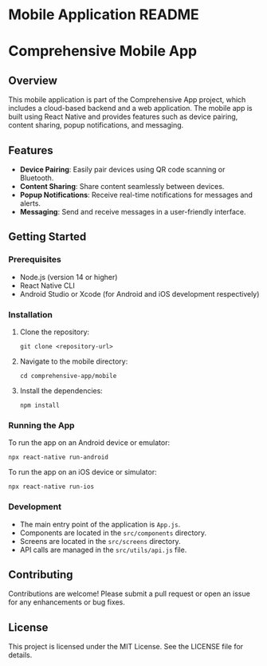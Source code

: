 # Mobile Application README

# Comprehensive Mobile App

## Overview

This mobile application is part of the Comprehensive App project, which includes a cloud-based backend and a web application. The mobile app is built using React Native and provides features such as device pairing, content sharing, popup notifications, and messaging.

## Features

- **Device Pairing**: Easily pair devices using QR code scanning or Bluetooth.
- **Content Sharing**: Share content seamlessly between devices.
- **Popup Notifications**: Receive real-time notifications for messages and alerts.
- **Messaging**: Send and receive messages in a user-friendly interface.

## Getting Started

### Prerequisites

- Node.js (version 14 or higher)
- React Native CLI
- Android Studio or Xcode (for Android and iOS development respectively)

### Installation

1. Clone the repository:

   ```
   git clone <repository-url>
   ```

2. Navigate to the mobile directory:

   ```
   cd comprehensive-app/mobile
   ```

3. Install the dependencies:

   ```
   npm install
   ```

### Running the App

To run the app on an Android device or emulator:

```
npx react-native run-android
```

To run the app on an iOS device or simulator:

```
npx react-native run-ios
```

### Development

- The main entry point of the application is `App.js`.
- Components are located in the `src/components` directory.
- Screens are located in the `src/screens` directory.
- API calls are managed in the `src/utils/api.js` file.

## Contributing

Contributions are welcome! Please submit a pull request or open an issue for any enhancements or bug fixes.

## License

This project is licensed under the MIT License. See the LICENSE file for details.